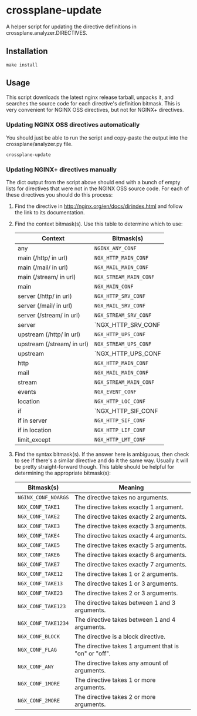 # crossplane-update

A helper script for updating the directive definitions in
crossplane.analyzer.DIRECTIVES.

## Installation

    make install

## Usage

This script downloads the latest nginx release tarball, unpacks it, and searches
the source code for each directive's definition bitmask. This is very convenient
for NGINX OSS directives, but not for NGINX+ directives.

### Updating NGINX OSS directives automatically

You should just be able to run the script and copy-paste the output into the
crossplane/analyzer.py file.

    crossplane-update


### Updating NGINX+ directives manually

The dict output from the script above should end with a bunch of empty lists
for directives that were not in the NGINX OSS source code. For each of these
directives you should do this process:

1. Find the directive in http://nginx.org/en/docs/dirindex.html and follow the
   link to its documentation.

2. Find the context bitmask(s). Use this table to determine which to use:

    | Context                    | Bitmask(s)                                                    |
    | -------------------------- | ------------------------------------------------------------- |
    | any                        | `NGINX_ANY_CONF`                                              |
    | main (/http/ in url)       | `NGX_HTTP_MAIN_CONF`                                          |
    | main (/mail/ in url)       | `NGX_MAIL_MAIN_CONF`                                          |
    | main (/stream/ in url)     | `NGX_STREAM_MAIN_CONF`                                        |
    | main                       | `NGX_MAIN_CONF`                                               |
    | server (/http/ in url)     | `NGX_HTTP_SRV_CONF`                                           |
    | server (/mail/ in url)     | `NGX_MAIL_SRV_CONF`                                           |
    | server (/stream/ in url)   | `NGX_STREAM_SRV_CONF`                                         |
    | server                     | `NGX_HTTP_SRV_CONF | NGX_MAIL_SRV_CONF | NGX_STREAM_SRV_CONF` |
    | upstream (/http/ in url)   | `NGX_HTTP_UPS_CONF`                                           |
    | upstream (/stream/ in url) | `NGX_STREAM_UPS_CONF`                                         |
    | upstream                   | `NGX_HTTP_UPS_CONF | NGX_STREAM_UPS_CONF`                     |
    | http                       | `NGX_HTTP_MAIN_CONF`                                          |
    | mail                       | `NGX_MAIL_MAIN_CONF`                                          |
    | stream                     | `NGX_STREAM_MAIN_CONF`                                        |
    | events                     | `NGX_EVENT_CONF`                                              |
    | location                   | `NGX_HTTP_LOC_CONF`                                           |
    | if                         | `NGX_HTTP_SIF_CONF | NGX_HTTP_LIF_CONF`                       |
    | if in server               | `NGX_HTTP_SIF_CONF`                                           |
    | if in location             | `NGX_HTTP_LIF_CONF`                                           |
    | limit_except               | `NGX_HTTP_LMT_CONF`                                           |

3. Find the syntax bitmask(s). If the answer here is ambiguous, then check to
   see if there's a similar directive and do it the same way. Usually it will be
   pretty straight-forward though. This table should be helpful for determining
   the appropriate bitmask(s):

    | Bitmask(s)          | Meaning                                               |
    | ------------------- | ----------------------------------------------------- |
    | `NGINX_CONF_NOARGS` | The directive takes no arguments.                     |
    | `NGX_CONF_TAKE1`    | The directive takes exactly 1 argument.               |
    | `NGX_CONF_TAKE2`    | The directive takes exactly 2 arguments.              |
    | `NGX_CONF_TAKE3`    | The directive takes exactly 3 arguments.              |
    | `NGX_CONF_TAKE4`    | The directive takes exactly 4 arguments.              |
    | `NGX_CONF_TAKE5`    | The directive takes exactly 5 arguments.              |
    | `NGX_CONF_TAKE6`    | The directive takes exactly 6 arguments.              |
    | `NGX_CONF_TAKE7`    | The directive takes exactly 7 arguments.              |
    | `NGX_CONF_TAKE12`   | The directive takes 1 or 2 arguments.                 |
    | `NGX_CONF_TAKE13`   | The directive takes 1 or 3 arguments.                 |
    | `NGX_CONF_TAKE23`   | The directive takes 2 or 3 arguments.                 |
    | `NGX_CONF_TAKE123`  | The directive takes between 1 and 3 arguments.        |
    | `NGX_CONF_TAKE1234` | The directive takes between 1 and 4 arguments.        |
    | `NGX_CONF_BLOCK`    | The directive is a block directive.                   |
    | `NGX_CONF_FLAG`     | The directive takes 1 argument that is "on" or "off". |
    | `NGX_CONF_ANY`      | The directive takes any amount of arguments.          |
    | `NGX_CONF_1MORE`    | The directive takes 1 or more arguments.              |
    | `NGX_CONF_2MORE`    | The directive takes 2 or more arguments.              |
